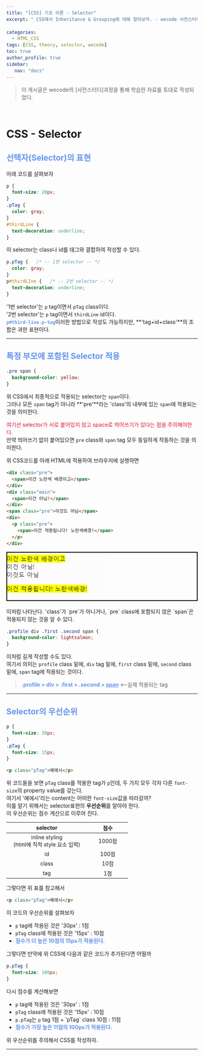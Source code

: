 ```yaml
---
title: "[CSS] 기초 이론 - Selector"
excerpt: " CSS에서 Inheritance & Grouping에 대해 알아보자. - wecode 사전스터디."

categories: 
  - HTML_CSS
tags: [CSS, theory, selector, wecode]
toc: true
author_profile: true 
sidebar:
   nav: "docs"
---
```

>이 게시글은 wecode의 [사전스터디]과정을 통해 학습한 자료를 토대로 작성되었다.

<br>

# CSS - Selector

## <span style="color:cornflowerblue">**선택자(Selector)의 표현**</span>
아래 코드를 살펴보자
```css
p {
  font-size: 20px;
}
.pTag {
  color: gray;
}
#thirdLine {
  text-decoration: underline;
}
```
이 selector는 class나 id를 태그와 결합하여 작성할 수 있다.
```css
p.pTag {   /* -- 1번 selector -- */
  color: gray;
}
p#thirdLIne {   /* -- 2번 selector -- */
  text-decoration: underline;
}
```
'1번 selector'는 `p` tag이면서 `pTag` class이다.<br>
'2번 selector'는 `p` tag이면서 `thirdLine` id이다.<br>
<span style="color:cornflowerblue">**`p#third-line.p-tag`**</span>이러한 방법으로 작성도 가능하지만, **'tag+id+class'**의 조합은 과한 표현이다.<br>

---
## <span style="color:cornflowerblue">**특정 부모에 포함된 Selector 적용**</span>
```css
.pre span {
  background-color: yellow;
}
```
위 CSS에서 최종적으로 적용되는 selector는 `span`이다.<br>
그러나 모든 `span` tag가 아니라 **'pre'**라는 'class'의 내부에 있는 `span`에 적용되는 것을 의미한다.<br>

 <span style="color:crimson">여기선 selector가 서로 붙어있지 않고 space로 띄어쓰기가 있다는 점을 주의해야한다.</span><br> 만약 띄어쓰기 없이 붙어있으면 `pre` class와 `span` tag 모두 동일하게 작동하는 것을 의미한다.<br>
 
  위 CSS코드를 아래 HTML에 적용하여 브라우저에 실행하면
```html
<div class="pre">
  <span>이건 노란색 배경이고</span>
</div>
<div class="main">
  <span>이건 아님!</span>
</div>
<span class="pre">이것도 아님</span>
<div>
  <p class="pre">
    <span>이건 적용됩니다! 노란색배경!</span>
  </p>
</div>
```
<div style="border: 2px solid black;">
<img src="/assets/images/20221013/selectorhtml.png">
</div><br> 이처럼 나타난다. 'class'가 `pre`가 아니거나, `pre` class에 포함되지 않은 `span`은 적용되지 않는 것을 알 수 있다.

```css
.profile div .first .second span {
  background-color: lightsalmon;
}
```
이처럼 길게 작성할 수도 있다.<br> 여기서 의미는 `profile` class 밑에, `div` tag 밑에, `first` class 밑에, `second` class 밑에, `span` tag에 적용되는 것이다. <br>
> <span style="color:cornflowerblue">**.profile > div > .first > .second > <u>span</u>**</span> <--실제 적용되는 tag

---
## <span style="color:cornflowerblue">**Selector의 우선순위**</span>
```css
p {
  font-size: 30px;
}
.pTag {
  font-size: 15px;
}
```
```html
<p class="pTag">예에시</p>
```
위 코드들을 보면 `pTag` class를 적용한 tag가 `p`인데, 두 가지 모두 각자 다른 `font-size`의 property value를 갖는다.<br> 여기서 '예에시'라는 content는 어떠한 `font-size`값을 따라갈까?<br> 이를 알기 위해서는 selector표현의 **우선순위**를 알아야 한다.<br> 이 우선순위는 점수 계산으로 이루어 진다.

|  selector |    점수    |
|:----:|:------------:|
| inline styling<br> &nbsp;&nbsp;&nbsp;(html에 직적 style 요소 입력)&nbsp;&nbsp;&nbsp; |   &nbsp;&nbsp;&nbsp;&nbsp;&nbsp; 1000점 &nbsp;&nbsp;&nbsp;&nbsp;&nbsp;   |
| id |   100점   |
| class |   10점   |
| tag | 1점 | 

그렇다면 위 표를 참고해서 
```html
<p class="pTag">예에시</p>
```
이 코드의 우선순위를 살펴보자<br>
- `p` tag에 적용된 것은 '30px' : 1점
- `pTag` class에 적용된 것은 '15px' : 10점
- <span style="color:cornflowerblue">**점수가 더 높은 10점의 15px가 적용된다.**</span>

그렇다면 만약에 위 CSS에 다음과 같은 코드가 추가된다면 어떨까
```css
p.pTag {
  font-size: 100px;
}
```
다시 점수를 계산해보면
- `p` tag에 적용된 것은 '30px' : 1점
- `pTag` class에 적용된 것은 '15px' : 10점
- `p.pTag`는 `p` tag 1점 + 'pTag` class 10점 : 11점
- <span style="color:cornflowerblue">**점수가 가장 높은 11점의 100px가 적용된다.**</span>

위 우선순위를 주의해서 CSS를 작성하자.

---